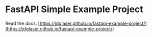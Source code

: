 # FastAPI Simple Example Project

Read the docs: [https://jdglaser.github.io/fastapi-example-project/](https://jdglaser.github.io/fastapi-example-project/)